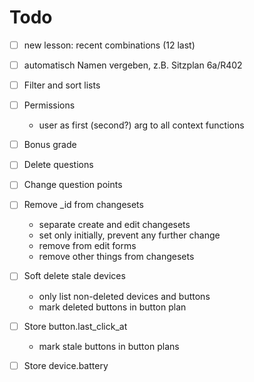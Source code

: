 # Todo

- [ ] new lesson: recent combinations (12 last)
- [ ] automatisch Namen vergeben, z.B. Sitzplan 6a/R402
 
- [ ] Filter and sort lists
- [ ] Permissions
  - user as first (second?) arg to all context functions
- [ ] Bonus grade
- [ ] Delete questions
- [ ] Change question points
- [ ] Remove _id from changesets
  - separate create and edit changesets
  - set only initially, prevent any further change
  - remove from edit forms
  - remove other things from changesets
- [ ] Soft delete stale devices
  - only list non-deleted devices and buttons
  - mark deleted buttons in button plan
- [ ] Store button.last_click_at
  - mark stale buttons in button plans
- [ ] Store device.battery
